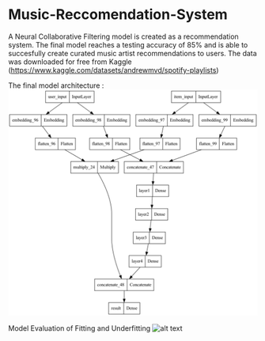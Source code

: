 # Music-Reccomendation-System

A Neural Collaborative Filtering model is created as a recommendation system. The final model reaches a testing accuracy of 85% and 
is able to succesfully create curated music artist recommendations to users. The data was downloaded for free from Kaggle (https://www.kaggle.com/datasets/andrewmvd/spotify-playlists)

The final model architecture :
![alt text](https://github.com/brp221/Music-Reccomendation-System/blob/main/model.png)

Model Evaluation of Fitting and Underfitting 
![alt text](image.png)

